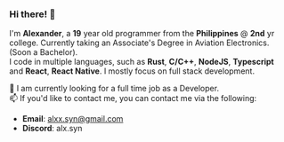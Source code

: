 ### Hi there! 👋  
I'm **Alexander**, a **19** year old programmer from the **Philippines** @ **2nd** yr college. Currently taking an Associate's Degree in Aviation Electronics. (Soon a Bachelor).  
I code in multiple languages, such as **Rust**, **C/C++**, **NodeJS**, **Typescript** and **React**, **React Native**. I mostly focus on full stack development.  

💼 I am currently looking for a full time job as a Developer.  
📫 If you'd like to contact me, you can contact me via the following:  
  - **Email**: alxx.syn@gmail.com  
  - **Discord**: alx.syn

<!--
**Alexander9673/Alexander9673** is a ✨ _special_ ✨ repository because its `README.md` (this file) appears on your GitHub profile.

Here are some ideas to get you started:

- 🔭 I’m currently working on ...
- 🌱 I’m currently learning ...
- 👯 I’m looking to collaborate on ...
- 🤔 I’m looking for help with ...
- 💬 Ask me about ...
- 📫 How to reach me: ...
- 😄 Pronouns: ...
- ⚡ Fun fact: ...
-->
